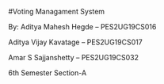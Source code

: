 #Voting Managament System

By:
Aditya Mahesh Hegde – PES2UG19CS016

Aditya Vijay Kavatage – PES2UG19CS017

Amar S Sajjanshetty – PES2UG19CS032

6th Semester Section-A
